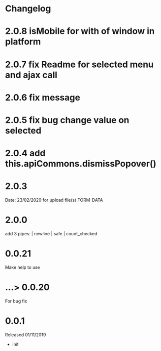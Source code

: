 # Changelog

# 2.0.8 isMobile for with of window in platform

# 2.0.7 fix Readme for selected menu and ajax call

# 2.0.6 fix message

# 2.0.5 fix bug change value on selected

# 2.0.4 add this.apiCommons.dismissPopover()

# 2.0.3 
Date: 23/02/2020
for upload file(s) FORM-DATA

# 2.0.0

add 3 pipes: | newline | safe | count_checked

# 0.0.21

Make help to use

# ...> 0.0.20

For bug fix

# 0.0.1

Released 01/11/2019
 - init
